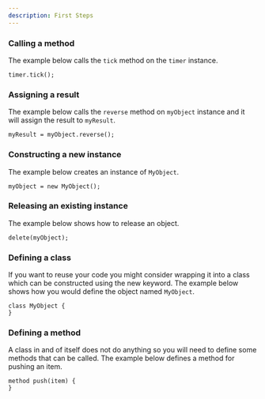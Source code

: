 ```yaml
---
description: First Steps
---
```


### Calling a  method

The example below calls the ```tick``` method on the ``timer`` instance.

  ```
  timer.tick();
  ```

### Assigning a result

The example below calls the ```reverse``` method on ```myObject``` instance and it will assign the result to ```myResult```.

  ```
  myResult = myObject.reverse();
  ```

### Constructing a new instance

The example below creates an instance of ```MyObject```. 

  ```
  myObject = new MyObject();
  ```

### Releasing an existing instance

The example below shows how to release an object.

  ```
  delete(myObject);
  ```

### Defining a class

If you want to reuse your code you might consider wrapping it into a class
which can be constructed using the new keyword. The example below shows how
you would define the object named ```MyObject```.

  ```
  class MyObject {
  }
  ```
### Defining a method

A class in and of itself does not do anything so you will need to define some 
methods that can be called. The example below defines a method for
pushing an item.

  ```
  method push(item) {
  }
  ```
